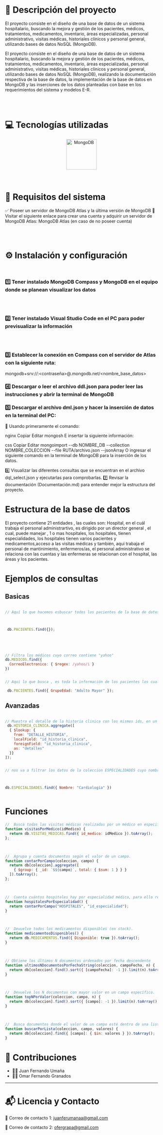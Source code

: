 # 📌 Descripción del proyecto
El proyecto consiste en el diseño de una base de datos de un sistema hospitalario, buscando la mejora y gestión de los pacientes, médicos, tratamientos, medicamentos, inventario, áreas especializadas, personal administrativo, visitas médicas, historiales clínicos y personal general, utilizando bases de datos NoSQL (MongoDB).

El proyecto consiste en el diseño de una base de datos de un sistema hospitalario, buscando la mejora y gestión de los pacientes, médicos, tratamientos, medicamentos, inventario, áreas especializadas, personal administrativo, visitas médicas, historiales clínicos y personal general, utilizando bases de datos NoSQL (MongoDB), realizando la documentación respectiva de la base de datos, la implementación de la base de datos en MongoDB y las inserciones de los datos planteadas con base en los requerimientos del sistema y modelos E-R.

<br><br>

# 💻 Tecnologías utilizadas
<p align="center"> <img src="https://cdn.jsdelivr.net/gh/devicons/devicon/icons/mongodb/mongodb-original.svg" height="100" alt="MongoDB"/> 
<br><br><br>

# 📝 Requisitos del sistema
✅ Poseer un servidor de MongoDB Atlas y la última versión de MongoDB
🔗 Visitar el siguiente enlace para crear una cuenta y adquirir un servidor de MongoDB Atlas: MongoDB Atlas (en caso de no poseer cuenta)

<br><br>

# ⚙️ Instalación y configuración
<br>

### 1️⃣ Tener instalado MongoDB Compass y MongoDB en el equipo donde se planean visualizar los datos
<br><br>

### 2️⃣ Tener instalado Visual Studio Code en el PC para poder previsualizar la información
<br><br>

### 3️⃣ Establecer la conexión en Compass con el servidor de Atlas con la siguiente ruta:

mongodb+srv://<usuario>:<contraseña>@<cluster>.mongodb.net/<nombre_base_datos>

### 4️⃣ Descargar o leer el archivo ddl.json para poder leer las instrucciones y abrir la terminal de MongoDB
### 5️⃣ Descargar el archivo dml.json y hacer la inserción de datos en la terminal del PC:
📌 Usando primeramente el comando:

nginx
Copiar
Editar
mongosh
E insertar la siguiente información:

css
Copiar
Editar
mongoimport --db NOMBRE_DB --collection NOMBRE_COLECCION --file RUTA/archivo.json --jsonArray
O ingresar el siguiente comando en la terminal de MongoDB para la inserción de los datos.

6️⃣ Visualizar las diferentes consultas que se encuentran en el archivo dql_select.json y ejecutarlas para comprobarlas.
7️⃣ Revisar la documentación (Documentación.md) para entender mejor la estructura del proyecto.


# Estructura de la base de datos


El proyecto contiene 21 entidades , las cuales son: Hospital, en el cuál trabaja el personal administrartivo, es dirigido por un director general , el cual, puede manejar , 1 o mas hospitales, los hospitales, tienen especialidades, los hospitales tienen varios pacientes y medicamentos,acceso a las visitas médicas y también, aqui trabaja el personal de mantinimiento, enfermeros/as, el personal administrativo se relaciona con las cuentas y las enfermeras se relacionan con el hospital, las áreas y los pacientes.


# Ejemplos de consultas

## Basicas


```js

// Aquí lo que hacemos esbuscar todos los pacientes de la base de datos para conocer su información general como: nombre, telefono, direccion, correo electrónico, id del seguro, id del hospital, numero de historia, grupo de edad , idhospital y DNI.



 db.PACIENTES.find({});


```

```js




// Filtra los médicos cuyo correo contiene "yahoo"
db.MEDICOS.find({
  CorreoElectronico: { $regex: /yahoo/i }
})


```


```js

// Aqui lo que busca , es toda la información de los pacientes los cuales sean adultos mayores para conocer sus datos

 db.PACIENTES.find({ GrupoEdad: "Adulto Mayor" });

```

## Avanzadas

``` js

// Muestra el detalle de la historia clinica con los mismos ids, en un nuevo campo llamado: Detalles
 db.HISTORIA_CLINICA.aggregate([
  { $lookup: {
    from: "DETALLE_HISTORIA",
    localField: "id_historia_clinica",
    foreignField: "id_historia_clinica",
    as: "detalles"
  }}
]);


```


``` js

// nos va a filtrar los datos de la coleccion ESPECIALIDADES cuyo nombre sea Cardiologia



db.ESPECIALIDADES.find({ Nombre: "Cardiología" })



```




# Funciones
``` js
//  Busca todas las visitas médicas realizadas por un médico en especifico
function visitasPorMedico(idMedico) {
  return db.VISITAS_MEDICAS.find({ id_medico: idMedico }).toArray();
};
```
<br>

``` js
//  Agrupa y cuenta documentos según el valor de un campo.
function contarPorCampo(coleccion, campo) {
  return db[coleccion].aggregate([
    { $group: { _id: `$${campo}`, total: { $sum: 1 } } }
  ]).toArray();
};
```
<br>

``` js
//  Cuenta cuántos hospitales hay por especialidad médica, para ello reutilizamos una funcion creada previamente
function hospitalesPorEspecialidad() {
  return contarPorCampo("HOSPITALES", "id_especialidad");
}
```
<br>

```js 
//  Devuelve todos los medicamentos disponibles (en stock).
function medicamentosDisponibles() {
  return db.MEDICAMENTOS.find({ Disponible: true }).toArray();
}
```

<br>

```js
// Obtiene los últimos N documentos ordenados por fecha descendente
function ultimosNDocumentosPorFechaString(coleccion, campoFecha, n) {
  return db[coleccion].find().sort({ [campoFecha]: -1 }).limit(n).toArray();
}
```

<br>

```js
//  Devuelve los N documentos con mayor valor en un campo específico.
function topNPorValor(coleccion, campo, n) {
  return db[coleccion].find().sort({ [campo]: -1 }).limit(n).toArray();
}
```

<br>

```js
//  Busca documentos donde el valor de un campo esté dentro de una lista de valores.
function buscarPorLista(coleccion, campo, valores) {
  return db[coleccion].find({ [campo]: { $in: valores } }).toArray();
}
```


# 🤝 Contribuciones

- 👨‍💻 Juan Fernando Umaña  
- 👨‍💻 Omar Fernando Granados

---

# 📬 Licencia y Contacto

 
📧 Correo de contacto 1: [juanferumanaa@gmail.com](mailto:juanferumanaa@gmail.com)
 
📧 Correo de contacto 2: [ofergrapa@gmail.com](mailto:juanferumanaa@gmail.com)
